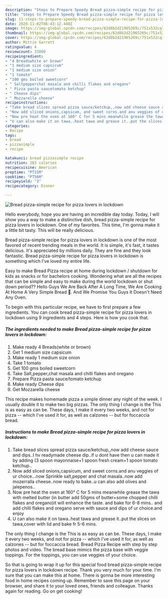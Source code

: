 ```yaml
---
description: "Steps to Prepare Speedy Bread pizza-simple recipe for pizza lovers in lockdown"
title: "Steps to Prepare Speedy Bread pizza-simple recipe for pizza lovers in lockdown"
slug: 11-steps-to-prepare-speedy-bread-pizza-simple-recipe-for-pizza-lovers-in-lockdown
date: 2020-11-02T06:43:12.448Z
image: https://img-global.cpcdn.com/recipes/62d8b2d21965269c/751x532cq70/bread-pizza-simple-recipe-for-pizza-lovers-in-lockdown-recipe-main-photo.jpg
thumbnail: https://img-global.cpcdn.com/recipes/62d8b2d21965269c/751x532cq70/bread-pizza-simple-recipe-for-pizza-lovers-in-lockdown-recipe-main-photo.jpg
cover: https://img-global.cpcdn.com/recipes/62d8b2d21965269c/751x532cq70/bread-pizza-simple-recipe-for-pizza-lovers-in-lockdown-recipe-main-photo.jpg
author: Mittie Garrett
ratingvalue: 4
reviewcount: 33890
recipeingredient:
- "4 Breadswhite or brown"
- "1 medium size capsicum"
- "1 medium size onion"
- "1 tomato"
- "100 gms boiled sweetcorn"
- " Saltpepperchat masala and chilli flakes and oregano"
- " Pizza pasta saucetomato ketchup"
- " Cheese dips"
- " Mozzarella cheese"
recipeinstructions:
- "Take bread slices spread pizza sauce/ketchup,,now add cheese sauce and dips..I hv readymade cheese dip..if u dont have then u can made it by adding (3 spoon mayonnaise+1 spoon fresh cream+1 spoon tomato ketchup.."
- "Now add sliced onions,capsicum, and sweet corns.and anu veggies of ur choice...now Sprinkle salt,pepper and chat masala..now add mozerralla cheese..now ready to bake..u can also add olives and jalepenos.."
- "Now pre heat the oven at 160° C for 5 mins meanwhile grease the tawa with melted butter (in butter add 50gms of butter+some chopped chilli flakes and oregano)it will enhance the taste. and bake for 6-8 mins.. and add chilli flakes and oregano serve with sauce and dips of ur choice.and enjoy"
- "U can also make it on tawa..heat tawa and grease it..put the slices on tawa,cover with lid and bake fr 5-6 mins."
categories:
- Recipe
tags:
- bread
- pizzasimple
- recipe

katakunci: bread pizzasimple recipe 
nutrition: 263 calories
recipecuisine: American
preptime: "PT15M"
cooktime: "PT56M"
recipeyield: "3"
recipecategory: Dinner

---
```



![Bread pizza-simple recipe for pizza lovers in lockdown](https://img-global.cpcdn.com/recipes/62d8b2d21965269c/751x532cq70/bread-pizza-simple-recipe-for-pizza-lovers-in-lockdown-recipe-main-photo.jpg)

Hello everybody, hope you are having an incredible day today. Today, I will show you a way to make a distinctive dish, bread pizza-simple recipe for pizza lovers in lockdown. One of my favorites. This time, I'm gonna make it a little bit tasty. This will be really delicious.

Bread pizza-simple recipe for pizza lovers in lockdown is one of the most favored of recent trending meals in the world. It is simple, it's fast, it tastes delicious. It's appreciated by millions daily. They are fine and they look fantastic. Bread pizza-simple recipe for pizza lovers in lockdown is something which I've loved my entire life.

Easy to make Bread Pizza recipe at home during lockdown / shutdown for kids as snacks or for bachelors cooking. Wondering what are all the recipes that can be simple and easy to make during the world lockdown or shut down period?? Hello Guys We Are Back After A Long Time, We Are Cooking At Home A Very Simple Bread 🍕. And We Promise You Guys It Doesn&#39;t Need Any Oven.


To begin with this particular recipe, we have to first prepare a few ingredients. You can cook bread pizza-simple recipe for pizza lovers in lockdown using 9 ingredients and 4 steps. Here is how you cook that.

<!--inarticleads1-->

##### The ingredients needed to make Bread pizza-simple recipe for pizza lovers in lockdown:

1. Make ready 4 Breads(white or brown)
1. Get 1 medium size capsicum
1. Make ready 1 medium size onion
1. Take 1 tomato
1. Get 100 gms boiled sweetcorn
1. Take  Salt,pepper,chat masala and chilli flakes and oregano
1. Prepare  Pizza pasta sauce/tomato ketchup
1. Make ready  Cheese dips
1. Get  Mozzarella cheese


This recipe makes homemade pizza a simple dinner any night of the week. I usually double it to make two big pizzas. The only thing I change is the This is as easy as can be. These days, I make it every two weeks, and not for pizza -- which I&#39;ve used it for, as well as calzones -- but for foccaccia bread. 

<!--inarticleads2-->

##### Instructions to make Bread pizza-simple recipe for pizza lovers in lockdown:

1. Take bread slices spread pizza sauce/ketchup,,now add cheese sauce and dips..I hv readymade cheese dip..if u dont have then u can made it by adding (3 spoon mayonnaise+1 spoon fresh cream+1 spoon tomato ketchup..
1. Now add sliced onions,capsicum, and sweet corns.and anu veggies of ur choice...now Sprinkle salt,pepper and chat masala..now add mozerralla cheese..now ready to bake..u can also add olives and jalepenos..
1. Now pre heat the oven at 160° C for 5 mins meanwhile grease the tawa with melted butter (in butter add 50gms of butter+some chopped chilli flakes and oregano)it will enhance the taste. and bake for 6-8 mins.. and add chilli flakes and oregano serve with sauce and dips of ur choice.and enjoy
1. U can also make it on tawa..heat tawa and grease it..put the slices on tawa,cover with lid and bake fr 5-6 mins.


The only thing I change is the This is as easy as can be. These days, I make it every two weeks, and not for pizza -- which I&#39;ve used it for, as well as calzones -- but for foccaccia bread. Bread Pizza Recipe with step by step photos and video. The bread base mimics the pizza base with veggie toppings. For the toppings, you can use veggies of your choice. 

So that is going to wrap it up for this special food bread pizza-simple recipe for pizza lovers in lockdown recipe. Thank you very much for your time. I'm sure that you can make this at home. There is gonna be more interesting food in home recipes coming up. Remember to save this page on your browser, and share it to your loved ones, friends and colleague. Thanks again for reading. Go on get cooking!
